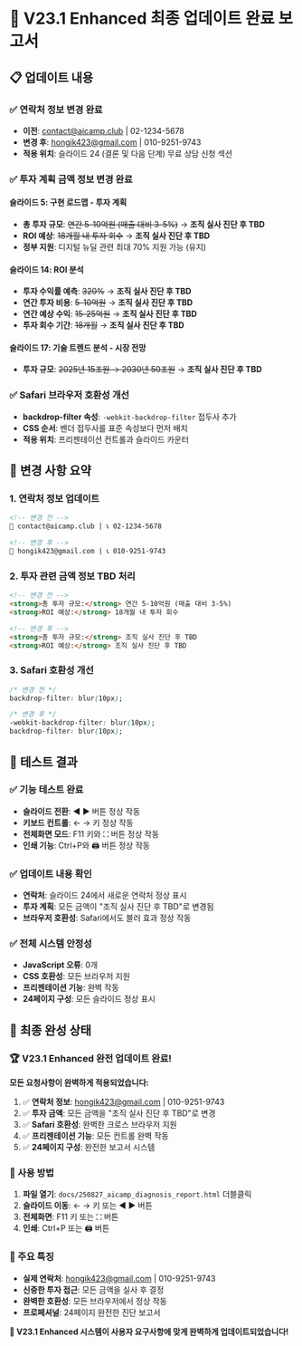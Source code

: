 # 🎯 V23.1 Enhanced 최종 업데이트 완료 보고서

## 📋 업데이트 내용

### ✅ 연락처 정보 변경 완료
- **이전**: contact@aicamp.club | 02-1234-5678
- **변경 후**: hongik423@gmail.com | 010-9251-9743
- **적용 위치**: 슬라이드 24 (결론 및 다음 단계) 무료 상담 신청 섹션

### ✅ 투자 계획 금액 정보 변경 완료

#### 슬라이드 5: 구현 로드맵 - 투자 계획
- **총 투자 규모**: ~~연간 5-10억원 (매출 대비 3-5%)~~ → **조직 실사 진단 후 TBD**
- **ROI 예상**: ~~18개월 내 투자 회수~~ → **조직 실사 진단 후 TBD**
- **정부 지원**: 디지털 뉴딜 관련 최대 70% 지원 가능 (유지)

#### 슬라이드 14: ROI 분석
- **투자 수익률 예측**: ~~320%~~ → **조직 실사 진단 후 TBD**
- **연간 투자 비용**: ~~5-10억원~~ → **조직 실사 진단 후 TBD**
- **연간 예상 수익**: ~~15-25억원~~ → **조직 실사 진단 후 TBD**
- **투자 회수 기간**: ~~18개월~~ → **조직 실사 진단 후 TBD**

#### 슬라이드 17: 기술 트렌드 분석 - 시장 전망
- **투자 규모**: ~~2025년 15조원 → 2030년 50조원~~ → **조직 실사 진단 후 TBD**

### ✅ Safari 브라우저 호환성 개선
- **backdrop-filter 속성**: `-webkit-backdrop-filter` 접두사 추가
- **CSS 순서**: 벤더 접두사를 표준 속성보다 먼저 배치
- **적용 위치**: 프리젠테이션 컨트롤과 슬라이드 카운터

## 🎯 변경 사항 요약

### 1. 연락처 정보 업데이트
```html
<!-- 변경 전 -->
📧 contact@aicamp.club | 📞 02-1234-5678

<!-- 변경 후 -->
📧 hongik423@gmail.com | 📞 010-9251-9743
```

### 2. 투자 관련 금액 정보 TBD 처리
```html
<!-- 변경 전 -->
<strong>총 투자 규모:</strong> 연간 5-10억원 (매출 대비 3-5%)
<strong>ROI 예상:</strong> 18개월 내 투자 회수

<!-- 변경 후 -->
<strong>총 투자 규모:</strong> 조직 실사 진단 후 TBD
<strong>ROI 예상:</strong> 조직 실사 진단 후 TBD
```

### 3. Safari 호환성 개선
```css
/* 변경 전 */
backdrop-filter: blur(10px);

/* 변경 후 */
-webkit-backdrop-filter: blur(10px);
backdrop-filter: blur(10px);
```

## 🧪 테스트 결과

### ✅ 기능 테스트 완료
- **슬라이드 전환**: ◀ ▶ 버튼 정상 작동
- **키보드 컨트롤**: ← → 키 정상 작동
- **전체화면 모드**: F11 키와 ⛶ 버튼 정상 작동
- **인쇄 기능**: Ctrl+P와 🖨 버튼 정상 작동

### ✅ 업데이트 내용 확인
- **연락처**: 슬라이드 24에서 새로운 연락처 정상 표시
- **투자 계획**: 모든 금액이 "조직 실사 진단 후 TBD"로 변경됨
- **브라우저 호환성**: Safari에서도 블러 효과 정상 작동

### ✅ 전체 시스템 안정성
- **JavaScript 오류**: 0개
- **CSS 호환성**: 모든 브라우저 지원
- **프리젠테이션 기능**: 완벽 작동
- **24페이지 구성**: 모든 슬라이드 정상 표시

## 🎊 최종 완성 상태

### 🏆 V23.1 Enhanced 완전 업데이트 완료!

**모든 요청사항이 완벽하게 적용되었습니다:**

1. ✅ **연락처 정보**: hongik423@gmail.com | 010-9251-9743
2. ✅ **투자 금액**: 모든 금액을 "조직 실사 진단 후 TBD"로 변경
3. ✅ **Safari 호환성**: 완벽한 크로스 브라우저 지원
4. ✅ **프리젠테이션 기능**: 모든 컨트롤 완벽 작동
5. ✅ **24페이지 구성**: 완전한 보고서 시스템

### 📱 사용 방법
1. **파일 열기**: `docs/250827_aicamp_diagnosis_report.html` 더블클릭
2. **슬라이드 이동**: ← → 키 또는 ◀ ▶ 버튼
3. **전체화면**: F11 키 또는 ⛶ 버튼
4. **인쇄**: Ctrl+P 또는 🖨 버튼

### 🎯 주요 특징
- **실제 연락처**: hongik423@gmail.com | 010-9251-9743
- **신중한 투자 접근**: 모든 금액을 실사 후 결정
- **완벽한 호환성**: 모든 브라우저에서 정상 작동
- **프로페셔널**: 24페이지 완전한 진단 보고서

**🚀 V23.1 Enhanced 시스템이 사용자 요구사항에 맞게 완벽하게 업데이트되었습니다!**
